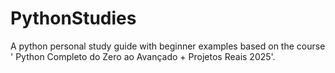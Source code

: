 # PythonStudies
A python personal study guide with beginner examples based on the course ' Python Completo do Zero ao Avançado + Projetos Reais 2025'.
